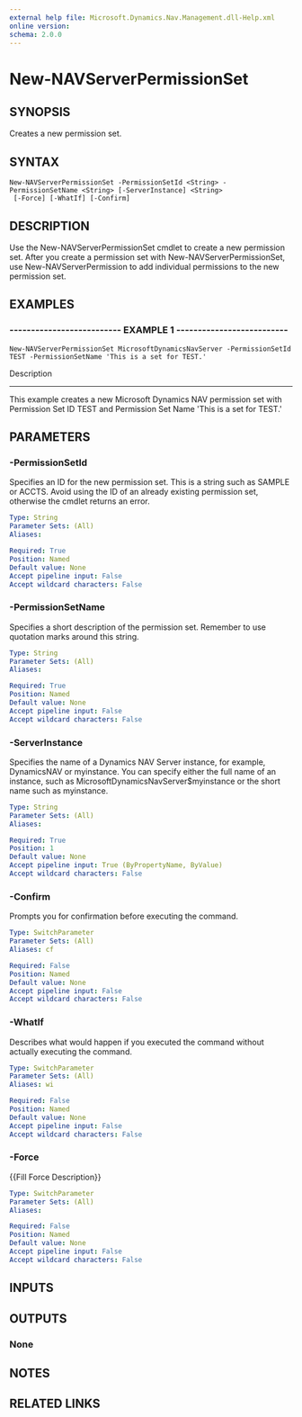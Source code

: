 ```yaml
---
external help file: Microsoft.Dynamics.Nav.Management.dll-Help.xml
online version: 
schema: 2.0.0
---
```


# New-NAVServerPermissionSet

## SYNOPSIS
Creates a new permission set.

## SYNTAX

```
New-NAVServerPermissionSet -PermissionSetId <String> -PermissionSetName <String> [-ServerInstance] <String>
 [-Force] [-WhatIf] [-Confirm]
```

## DESCRIPTION
Use the New-NAVServerPermissionSet cmdlet to create a new permission set.
After you create a permission set with New-NAVServerPermissionSet, use New-NAVServerPermission to add individual permissions to the new permission set.

## EXAMPLES

### -------------------------- EXAMPLE 1 --------------------------
```
New-NAVServerPermissionSet MicrosoftDynamicsNavServer -PermissionSetId TEST -PermissionSetName 'This is a set for TEST.'
```

Description

-----------

This example creates a new Microsoft Dynamics NAV permission set with Permission Set ID TEST and Permission Set Name 'This is a set for TEST.'

## PARAMETERS

### -PermissionSetId
Specifies an ID for the new permission set.
This is a string such as SAMPLE or ACCTS.
Avoid using the ID of an already existing permission set, otherwise the cmdlet returns an error.

```yaml
Type: String
Parameter Sets: (All)
Aliases: 

Required: True
Position: Named
Default value: None
Accept pipeline input: False
Accept wildcard characters: False
```

### -PermissionSetName
Specifies a short description of the permission set.
Remember to use quotation marks around this string.

```yaml
Type: String
Parameter Sets: (All)
Aliases: 

Required: True
Position: Named
Default value: None
Accept pipeline input: False
Accept wildcard characters: False
```

### -ServerInstance
Specifies the name of a Dynamics NAV Server instance, for example, DynamicsNAV or myinstance.
You can specify either the full name of an instance, such as MicrosoftDynamicsNavServer$myinstance or the short name such as myinstance.

```yaml
Type: String
Parameter Sets: (All)
Aliases: 

Required: True
Position: 1
Default value: None
Accept pipeline input: True (ByPropertyName, ByValue)
Accept wildcard characters: False
```

### -Confirm
Prompts you for confirmation before executing the command.

```yaml
Type: SwitchParameter
Parameter Sets: (All)
Aliases: cf

Required: False
Position: Named
Default value: None
Accept pipeline input: False
Accept wildcard characters: False
```

### -WhatIf
Describes what would happen if you executed the command without actually executing the command.

```yaml
Type: SwitchParameter
Parameter Sets: (All)
Aliases: wi

Required: False
Position: Named
Default value: None
Accept pipeline input: False
Accept wildcard characters: False
```

### -Force
{{Fill Force Description}}

```yaml
Type: SwitchParameter
Parameter Sets: (All)
Aliases: 

Required: False
Position: Named
Default value: None
Accept pipeline input: False
Accept wildcard characters: False
```

## INPUTS

## OUTPUTS

### None

## NOTES
## RELATED LINKS

